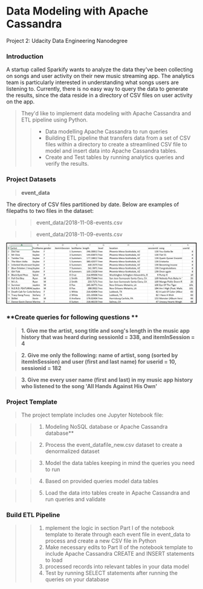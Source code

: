 # Data Modeling with Apache Cassandra

Project 2: Udacity Data Engineering Nanodegree

### **Introduction**
A startup called Sparkify wants to analyze the data they've been collecting on songs and user activity on their new music streaming app. The analytics team is particularly interested in understanding what songs users are listening to. Currently, there is no easy way to query the data to generate the results, since the data reside in a directory of CSV files on user activity on the app.


>They'd like to implement data modeling with Apache Cassandra and ETL pipeline using Python.
>> - Data modelling Apache Cassandra to run queries
>> - Building ETL pipeline that transfers data from a set of CSV files within a directory to create a streamlined CSV file to model and insert data into Apache Cassandra tables.
>> - Create and Test tables by running analytics queries and verify the results.



### **Project Datasets**

> **event_data**

The directory of CSV files partitioned by date. Below are examples of filepaths to two files in the dataset: 


>> event_data/2018-11-08-events.csv

>> event_data/2018-11-09-events.csv

<img src="image_event_datafile_new.jpg">


### **Create queries for following questions **

> **1. Give me the artist, song title and song's length in the music app history that was heard during  sessionId = 338, and itemInSession  = 4**

> **2. Give me only the following: name of artist, song (sorted by itemInSession) and user (first and last name) for userid = 10, sessionid = 182**
    
> **3. Give me every user name (first and last) in my music app history who listened to the song 'All Hands Against His Own'**


### **Project Template**

> The project template includes one Jupyter Notebook file:

>> 1. Modeling NoSQL database or Apache Cassandra database**

>> 2. Process the event_datafile_new.csv dataset to create a denormalized dataset

>> 3. Model the data tables keeping in mind the queries you need to run

>> 4. Based on provided queries model data tables

>> 5. Load the data into tables create in Apache Cassandra and run queries and validate


### **Build ETL Pipeline**

>> 1. mplement the logic in section Part I of the notebook template to iterate through each event file in event_data to process and create a new CSV file in Python
>> 1. Make necessary edits to Part II of the notebook template to include Apache Cassandra CREATE and INSERT statements to load 
>> 1. processed records into relevant tables in your data model
>> 1. Test by running SELECT statements after running the queries on your database
